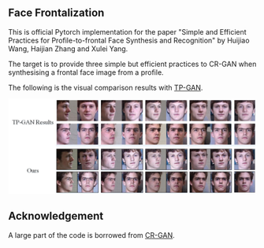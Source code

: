 ## Face Frontalization
This is official Pytorch implementation for the paper "Simple and Efficient Practices for Profile-to-frontal Face Synthesis and Recognition" by Huijiao Wang, Haijian Zhang and Xulei Yang.

The target is to provide three simple but efficient practices to CR-GAN when synthesising a frontal face image from a profile.

The following is the visual comparison results with [TP-GAN](https://github.com/HRLTY/TP-GAN).

![Visual Comparison results with TP-GAN](results/Compare_with_TP-GAN.jpg)


## Acknowledgement
A large part of the code is borrowed from [CR-GAN](https://github.com/bluer555/CR-GAN). 
